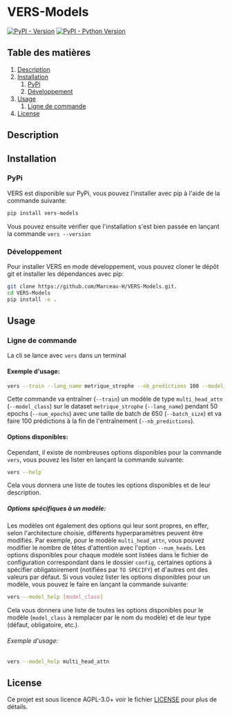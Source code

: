 # VERS-Models

[![PyPI - Version](https://img.shields.io/pypi/v/vers-models.svg)](https://pypi.org/project/vers-models)
[![PyPI - Python Version](https://img.shields.io/pypi/pyversions/vers-models.svg)](https://pypi.org/project/vers-models)


## Table des matières
1. [Description](#description)
2. [Installation](#installation)
   1. [PyPi](#pypi)
   2. [Développement](#développement)
3. [Usage](#usage)
   1. [Ligne de commande](#ligne-de-commande)
4. [License](#license)


## Description

## Installation
### PyPi
VERS est disponible sur PyPi, vous pouvez l'installer avec pip à l'aide de la commande suivante:
```bash
pip install vers-models
```
Vous pouvez ensuite vérifier que l'installation s'est bien passée en lançant la commande `vers --version`

### Développement
Pour installer VERS en mode développement, vous pouvez cloner le dépôt git et installer les dépendances avec pip:
```bash
git clone https://github.com/Marceau-H/VERS-Models.git.
cd VERS-Models
pip install -e .
```


## Usage
### Ligne de commande
La cli se lance avec `vers` dans un terminal
#### Exemple d'usage:
```bash
vers --train --lang_name metrique_strophe --nb_predictions 100 --model_class multi_head_attn --num_epochs 50 --batch_size 650
```
Cette commande va entraîner (`--train`) un modèle de type `multi_head_attn` (`--model_class`) sur le dataset `metrique_strophe` (`--lang_name`) pendant 50 epochs (`--num_epochs`) avec une taille de batch de 650 (`--batch_size`) et va faire 100 prédictions à la fin de l'entraînement (`--nb_predictions`).

#### Options disponibles:
Cependant, il existe de nombreuses options disponibles pour la commande `vers`, vous pouvez les lister en lançant la commande suivante:
```bash
vers --help
```
Cela vous donnera une liste de toutes les options disponibles et de leur description.

##### Options spécifiques à un modèle:
Les modèles ont également des options qui leur sont propres, en effer, selon l'architecture choisie, différents hyperparamètres peuvent être modifiés. Par exemple, pour le modèle `multi_head_attn`, vous pouvez modifier le nombre de têtes d'attention avec l'option `--num_heads`. Les options disponibles pour chaque modèle sont listées dans le fichier de configuration correspondant dans le dossier `config`, certaines options à spécifier obligatoirement (notifiées par `TO SPECIFY`) et d'autres ont des valeurs par défaut.
Si vous voulez lister les options disponibles pour un modèle, vous pouvez le faire en lançant la commande suivante:
```bash
vers --model_help [model_class]
```
Cela vous donnera une liste de toutes les options disponibles pour le modèle (`model_class` à remplacer par le nom du modèle) et de leur type (défaut, obligatoire, etc.).
###### Exemple d'usage:
```bash
vers --model_help multi_head_attn
```


## License
Ce projet est sous licence AGPL-3.0+ voir le fichier [LICENSE](https://github.com/Marceau-H/VERS/blob/master/LICENSE.txt) pour plus de détails.
